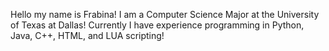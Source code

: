 Hello my name is Frabina! I am a Computer Science Major at the University of Texas at Dallas! 
Currently I have experience programming in Python, Java, C++, HTML, and LUA scripting! 
